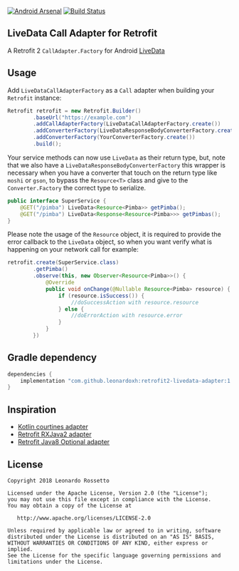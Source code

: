 [![Android Arsenal]( https://img.shields.io/badge/Android%20Arsenal-Retrofit2%20LiveData%20Adapter-green.svg?style=flat )]( https://android-arsenal.com/details/1/6743 )
[![Build Status](https://travis-ci.org/leonardoxh/livedata-call-adapter.svg?branch=master)](https://travis-ci.org/leonardoxh/livedata-call-adapter)

LiveData Call Adapter for Retrofit
---
A Retrofit 2 `CallAdapter.Factory` for Android [LiveData](https://developer.android.com/topic/libraries/architecture/livedata.html)

Usage
---
Add `LiveDataCallAdapterFactory` as a `Call` adapter when building your `Retrofit` instance:

```java
Retrofit retrofit = new Retrofit.Builder()
        .baseUrl("https://example.com")
        .addCallAdapterFactory(LiveDataCallAdapterFactory.create())
        .addConverterFactory(LiveDataResponseBodyConverterFactory.create())
        .addConverterFactory(YourConverterFactory.create())
        .build();
```

Your service methods can now use `LiveData` as their return type, but, note that we also have
a `LiveDataResponseBodyConverterFactory` this wrapper is necessary when you have a converter
that touch on the return type like `moshi` or `gson`, to bypass the `Resource<T>` class
and give to the `Converter.Factory` the correct type to serialize.

```java
public interface SuperService {
    @GET("/pimba") LiveData<Resource<Pimba>> getPimba();
    @GET("/pimba") LiveData<Response<Resource<Pimba>>> getPimbas();
}
```

Please note the usage of the `Resource` object, it is required to provide the 
error callback to the `LiveData` object, so when you want verify what is happening 
on your network call for example:

```java
retrofit.create(SuperService.class)
        .getPimba()
        .observe(this, new Observer<Resource<Pimba>>() {
            @Override
            public void onChange(@Nullable Resource<Pimba> resource) {
                if (resource.isSuccess()) {
                    //doSuccessAction with resource.resource
                } else {
                    //doErrorAction with resource.error
                }
            }
        })
```

Gradle dependency
-----------------
```groovy
dependencies {
    implementation "com.github.leonardoxh:retrofit2-livedata-adapter:1.1.0"
}
```

Inspiration
---
* [Kotlin courtines adapter](https://github.com/JakeWharton/retrofit2-kotlin-coroutines-adapter)
* [Retrofit RXJava2 adapter](https://github.com/square/retrofit)
* [Retrofit Java8 Optional adapter](https://github.com/square/retrofit)

License
---
```
Copyright 2018 Leonardo Rossetto

Licensed under the Apache License, Version 2.0 (the "License");
you may not use this file except in compliance with the License.
You may obtain a copy of the License at

   http://www.apache.org/licenses/LICENSE-2.0

Unless required by applicable law or agreed to in writing, software
distributed under the License is distributed on an "AS IS" BASIS,
WITHOUT WARRANTIES OR CONDITIONS OF ANY KIND, either express or implied.
See the License for the specific language governing permissions and
limitations under the License.
```
